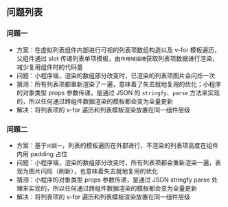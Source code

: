 

## 问题列表
### 问题一
- 方案：在虚拟列表组件内部进行可视的列表项数组构造以及 v-for 模板遍历，父组件通过 slot 传递列表单项模板，由`作用域插槽`获取列表项数据进行渲染，减少复用组件时的代码量
- 问题：小程序端，渲染的数组部分改变时，已渲染的列表项图片会闪烁一次
- 猜测：所有列表项都重新渲染了一遍，意味着了失去就地复用的优化；小程序的对象类型 props 参数传递，是通过 JSON 的 `stringfy`、`parse` 方法来实现的，所以任何通过跨组件数据渲染的模板都会变为全量更新
- 解决：将列表项的 v-for 遍历和列表模板渲染放置在同一组件层级

### 问题二
- 方案：基于`问题一`，列表的模板遍历在外部进行，不渲染的列表项高度在组件内用 padding 占位
- 问题：小程序端，渲染的数组部分改变时，所有列表项都会重新渲染一遍，表现为图片闪烁（刷新），也意味着失去就地复用的优化
- 猜测：小程序的对象类型 props 参数传递，是通过 JSON stringfy parse 处理来实现的，所以任何通过跨组件数据渲染的模板都会变为全量更新
- 解决：将列表项的 v-for 遍历和列表模板渲染放置在同一组件层级